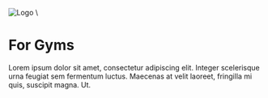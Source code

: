 ![Logo](https://avatars.githubusercontent.com/u/86890740?s=200&v=4.png) \
# For Gyms

Lorem ipsum dolor sit amet, consectetur adipiscing elit. Integer scelerisque urna feugiat sem fermentum luctus. Maecenas at velit laoreet, fringilla mi quis, suscipit magna. Ut. 
